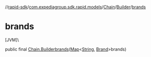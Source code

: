 //[rapid-sdk](../../../../index.md)/[com.expediagroup.sdk.rapid.models](../../index.md)/[Chain](../index.md)/[Builder](index.md)/[brands](brands.md)

# brands

[JVM]\

public final [Chain.Builder](index.md)[brands](brands.md)([Map](https://docs.oracle.com/javase/8/docs/api/java/util/Map.html)&lt;[String](https://docs.oracle.com/javase/8/docs/api/java/lang/String.html), [Brand](../../-brand/index.md)&gt;brands)
